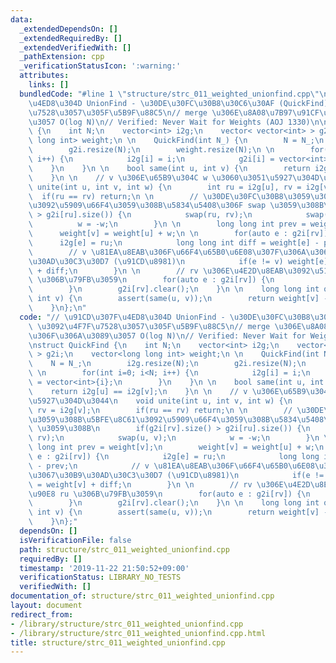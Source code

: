 ```yaml
---
data:
  _extendedDependsOn: []
  _extendedRequiredBy: []
  _extendedVerifiedWith: []
  _pathExtension: cpp
  _verificationStatusIcon: ':warning:'
  attributes:
    links: []
  bundledCode: "#line 1 \"structure/strc_011_weighted_unionfind.cpp\"\n// \u91CD\u307F\
    \u4ED8\u304D UnionFind - \u30DE\u30FC\u30B8\u30C6\u30AF (QuickFind) \u3092\u4F7F\
    \u7528\u3057\u305F\u5B9F\u88C5\n// merge \u306E\u8A08\u7B97\u91CF\u306F\u306A\u3089\
    \u3057 O(log N)\n// Verified: Never Wait for Weights (AOJ 1330)\n\nstruct QuickFind\
    \ {\n    int N;\n    vector<int> i2g;\n    vector< vector<int> > g2i;\n    vector<long\
    \ long int> weight;\n \n    QuickFind(int N_) {\n        N = N_;\n        i2g.resize(N);\n\
    \        g2i.resize(N);\n        weight.resize(N);\n \n        for(int i=0; i<N;\
    \ i++) {\n            i2g[i] = i;\n            g2i[i] = vector<int>{i};\n    \
    \    }\n    }\n \n    bool same(int u, int v) {\n        return i2g[u] == i2g[v];\n\
    \    }\n \n    // v \u306E\u65B9\u304C w \u3060\u3051\u5927\u304D\u3044\n    void\
    \ unite(int u, int v, int w) {\n        int ru = i2g[u], rv = i2g[v];\n      \
    \  if(ru == rv) return;\n \n        // \u30DE\u30FC\u30B8\u3059\u308B\u5BFE\u8C61\
    \u3092\u5909\u66F4\u3059\u308B\u5834\u5408\u306F swap \u3059\u308B\n        if(g2i[rv].size()\
    \ > g2i[ru].size()) {\n            swap(ru, rv);\n            swap(u, v);\n  \
    \          w = -w;\n        }\n \n        long long int prev = weight[v];\n  \
    \      weight[v] = weight[u] + w;\n \n        for(auto e : g2i[rv]) {\n      \
    \      i2g[e] = ru;\n            long long int diff = weight[e] - prev;\n    \
    \        // v \u81EA\u8EAB\u306F\u66F4\u65B0\u6E08\u307F\u306A\u306E\u3067\u30B9\
    \u30AD\u30C3\u30D7 (\u91CD\u8981)\n            if(e != v) weight[e] = weight[v]\
    \ + diff;\n        }\n \n        // rv \u306E\u4E2D\u8EAB\u3092\u5168\u90E8 ru\
    \ \u306B\u79FB\u3059\n        for(auto e : g2i[rv]) {\n            g2i[ru].push_back(e);\n\
    \        }\n        g2i[rv].clear();\n    }\n \n    long long int query(int u,\
    \ int v) {\n        assert(same(u, v));\n        return weight[v] - weight[u];\n\
    \    }\n};\n"
  code: "// \u91CD\u307F\u4ED8\u304D UnionFind - \u30DE\u30FC\u30B8\u30C6\u30AF (QuickFind)\
    \ \u3092\u4F7F\u7528\u3057\u305F\u5B9F\u88C5\n// merge \u306E\u8A08\u7B97\u91CF\
    \u306F\u306A\u3089\u3057 O(log N)\n// Verified: Never Wait for Weights (AOJ 1330)\n\
    \nstruct QuickFind {\n    int N;\n    vector<int> i2g;\n    vector< vector<int>\
    \ > g2i;\n    vector<long long int> weight;\n \n    QuickFind(int N_) {\n    \
    \    N = N_;\n        i2g.resize(N);\n        g2i.resize(N);\n        weight.resize(N);\n\
    \ \n        for(int i=0; i<N; i++) {\n            i2g[i] = i;\n            g2i[i]\
    \ = vector<int>{i};\n        }\n    }\n \n    bool same(int u, int v) {\n    \
    \    return i2g[u] == i2g[v];\n    }\n \n    // v \u306E\u65B9\u304C w \u3060\u3051\
    \u5927\u304D\u3044\n    void unite(int u, int v, int w) {\n        int ru = i2g[u],\
    \ rv = i2g[v];\n        if(ru == rv) return;\n \n        // \u30DE\u30FC\u30B8\
    \u3059\u308B\u5BFE\u8C61\u3092\u5909\u66F4\u3059\u308B\u5834\u5408\u306F swap\
    \ \u3059\u308B\n        if(g2i[rv].size() > g2i[ru].size()) {\n            swap(ru,\
    \ rv);\n            swap(u, v);\n            w = -w;\n        }\n \n        long\
    \ long int prev = weight[v];\n        weight[v] = weight[u] + w;\n \n        for(auto\
    \ e : g2i[rv]) {\n            i2g[e] = ru;\n            long long int diff = weight[e]\
    \ - prev;\n            // v \u81EA\u8EAB\u306F\u66F4\u65B0\u6E08\u307F\u306A\u306E\
    \u3067\u30B9\u30AD\u30C3\u30D7 (\u91CD\u8981)\n            if(e != v) weight[e]\
    \ = weight[v] + diff;\n        }\n \n        // rv \u306E\u4E2D\u8EAB\u3092\u5168\
    \u90E8 ru \u306B\u79FB\u3059\n        for(auto e : g2i[rv]) {\n            g2i[ru].push_back(e);\n\
    \        }\n        g2i[rv].clear();\n    }\n \n    long long int query(int u,\
    \ int v) {\n        assert(same(u, v));\n        return weight[v] - weight[u];\n\
    \    }\n};"
  dependsOn: []
  isVerificationFile: false
  path: structure/strc_011_weighted_unionfind.cpp
  requiredBy: []
  timestamp: '2019-11-22 21:50:52+09:00'
  verificationStatus: LIBRARY_NO_TESTS
  verifiedWith: []
documentation_of: structure/strc_011_weighted_unionfind.cpp
layout: document
redirect_from:
- /library/structure/strc_011_weighted_unionfind.cpp
- /library/structure/strc_011_weighted_unionfind.cpp.html
title: structure/strc_011_weighted_unionfind.cpp
---
```

